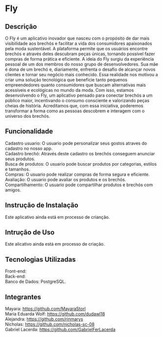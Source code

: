 # Fly
## Descrição
  O Fly é um aplicativo inovador que nasceu com o propósito de dar mais visibilidade aos brechós e facilitar a vida dos consumidores apaixonados pela moda sustentável. A plataforma permite que os usuários encontre brechós e através deles descubram peças únicas, tornando possível fazer compras de forma prática e eficiente.
  A ideia do Fly surgiu da experiência pessoal de um dos membros do nosso grupo de desenvolvedores. Sua mãe é dona de um brechó e, diariamente, enfrenta o desafio de alcançar novos clientes e tornar seu negócio mais conhecido. Essa realidade nos motivou a criar uma solução tecnológica que beneficie tanto pequenos empreendedores quanto consumidores que buscam alternativas mais acessíveis e ecológicas no mundo da moda.
  Com isso, estamos desenvolvendo o Fly, um aplicativo pensado para conectar brechós a um público maior, incentivando o consumo consciente e valorizando peças cheias de história. Acreditamos que, com essa iniciativa, poderemos transformar a forma como as pessoas descobrem e interagem com o universo dos brechós.

## Funcionalidade
  Cadastro usuario: O usuario pode personalizar seus gostos atraves do cadastro no nosso app.<br>
  Cadastro brechó: Através deste cadastro os brechós conseguem anunciar seus produtos.<br>
  Busca de produtos: O usuario pode buscar produtos por categorias, estilos e tamanhos.<br>
  Compras: O usuario pode realizar compras de forma segura e eficiente.<br>
  Avaliação: O usuario pode avaliar os produtos e os brechós.<br>
  Compartilhamento: O usuario pode compartilhar produtos e brechós com amigos.

## Instrução de Instalação
  Este aplicativo ainda está em processo de crianção.

## Intrução de Uso
  Este alicativo ainda está em processo de criação.

## Tecnologias Utilizadas
  Front-end:<br>
  Back-end:<br>
  Banco de Dados: PostgreSQL.

## Integrantes
Mayara: https://github.com/MayaraStorl <br>
Maria Eduarda Wolf: https://github.com/dudawl18 <br>
Alejandra: https://github.com/rinmarys <br>
Nicholas: https://github.com/nicholas-sc-08 <br>
Gabriel Lacerda: https://github.com/GabrielFerLacerda
